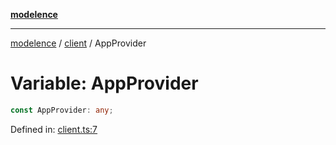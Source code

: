 [**modelence**](/docs/api-reference/README.md)

***

[modelence](/docs/api-reference/README.md) / [client](/docs/api-reference/client/README.md) / AppProvider

# Variable: AppProvider

```ts
const AppProvider: any;
```

Defined in: [client.ts:7](https://github.com/modelence/modelence/blob/main/client.ts#L7)
